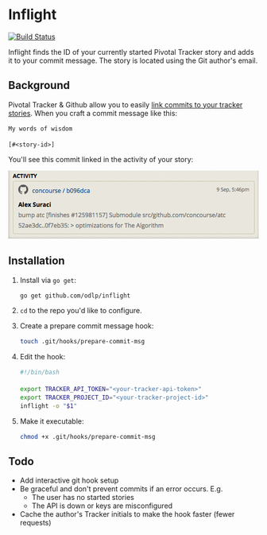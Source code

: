 # Inflight

[![Build Status](https://travis-ci.org/odlp/inflight.svg?branch=master)](https://travis-ci.org/odlp/inflight)

Inflight finds the ID of your currently started Pivotal Tracker story and adds it to your commit message. The story is located using the Git author's email.

## Background

Pivotal Tracker & Github allow you to easily [link commits to your tracker stories](http://www.pivotaltracker.com/blog/guide-githubs-service-hook-tracker/). When you craft a commit message like this:

```
My words of wisdom

[#<story-id>]
```

You'll see this commit linked in the activity of your story:

![Tracker commit example](tracker-commit-example.png)


## Installation

1. Install via `go get`:

    ```sh
    go get github.com/odlp/inflight
    ```

2. `cd` to the repo you'd like to configure.

3. Create a prepare commit message hook:

    ```sh
    touch .git/hooks/prepare-commit-msg
    ```

4. Edit the hook:

    ```sh
    #!/bin/bash

    export TRACKER_API_TOKEN="<your-tracker-api-token>"
    export TRACKER_PROJECT_ID="<your-tracker-project-id>"
    inflight -o "$1"
    ```

5. Make it executable:

    ```sh
    chmod +x .git/hooks/prepare-commit-msg
    ```

## Todo

- Add interactive git hook setup
- Be graceful and don't prevent commits if an error occurs. E.g.
    - The user has no started stories
    - The API is down or keys are misconfigured
- Cache the author's Tracker initials to make the hook faster (fewer requests)
